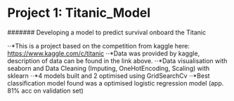 Project 1: Titanic_Model
========================
####### Developing a model to predict survival onboard the Titanic

⋅⋅*This is a project based on the competition from kaggle here: https://www.kaggle.com/c/titanic 
⋅⋅*Data was provided by kaggle, description of data can be found in the link above.
⋅⋅*Data visualisation with seaborn and Data Cleaning (Imputing, OneHotEncoding, Scaling) with sklearn
⋅⋅*4 models built and 2 optimised using GridSearchCv
⋅⋅*Best classification model found was a optimised logistic regression model (app. 81% acc on validation set)
